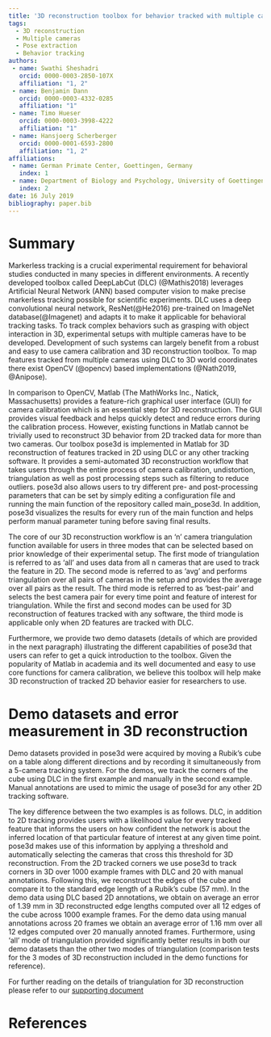 ```yaml
---
title: '3D reconstruction toolbox for behavior tracked with multiple cameras'
tags:
  - 3D reconstruction
  - Multiple cameras
  - Pose extraction
  - Behavior tracking
authors:
 - name: Swathi Sheshadri
   orcid: 0000-0003-2850-107X
   affiliation: "1, 2"
 - name: Benjamin Dann
   orcid: 0000-0003-4332-0285
   affiliation: "1"
 - name: Timo Hueser
   orcid: 0000-0003-3998-4222
   affiliation: "1"
 - name: Hansjoerg Scherberger
   orcid: 0000-0001-6593-2800
   affiliation: "1, 2"
affiliations:
 - name: German Primate Center, Goettingen, Germany
   index: 1
 - name: Department of Biology and Psychology, University of Goettingen, Germany
   index: 2
date: 16 July 2019
bibliography: paper.bib
---
```


# Summary
Markerless tracking is a crucial experimental requirement for behavioral studies conducted in many species in different environments. A recently developed toolbox called DeepLabCut (DLC) (@Mathis2018) leverages Artificial Neural Network (ANN) based computer vision to make precise markerless tracking possible for scientific experiments. DLC uses a deep convolutional neural network, ResNet(@He2016) pre-trained on ImageNet database(@Imagenet) and adapts it to make it applicable for behavioral tracking tasks. To track complex behaviors such as grasping with object interaction in 3D, experimental setups with multiple cameras have to be developed. Development of such systems can largely benefit from a robust and easy to use camera calibration and 3D reconstruction toolbox. To map features tracked from multiple cameras using DLC to 3D world coordinates there exist OpenCV (@opencv) based implementations (@Nath2019, @Anipose). <br/>

In comparison to OpenCV, Matlab (The MathWorks Inc., Natick, Massachusetts) provides a feature-rich graphical user interface (GUI) for camera calibration which is an essential step for 3D reconstruction. The GUI provides visual feedback and helps quickly detect and reduce errors during the calibration process. However, existing functions in Matlab cannot be trivially used to reconstruct 3D behavior from 2D tracked data for more than two cameras. Our toolbox pose3d is implemented in Matlab for 3D reconstruction of features tracked in 2D using DLC or any other tracking software. It provides a semi-automated 3D reconstruction workflow that takes users through the entire process of camera calibration, undistortion, triangulation as well as post processing steps such as filtering to reduce outliers. pose3d also allows users to try different pre- and post-processing parameters that can be set by simply editing a configuration file and running the main function of the repository called main_pose3d. In addition, pose3d visualizes the results for every run of the main function and helps perform manual parameter tuning before saving final results. <br/>

The core of our 3D reconstruction workflow is an ‘n’ camera triangulation function available for users in three modes that can be selected based on prior knowledge of their experimental setup.  The first mode of triangulation is referred to as ‘all’ and uses data from all n cameras that are used to track the feature in 2D. The second mode is referred to as ‘avg’ and performs triangulation over all pairs of cameras in the setup and provides the average over all pairs as the result. The third mode is referred to as ‘best-pair’ and selects the best camera pair for every time point and feature of interest for triangulation. While the first and second modes can be used for 3D reconstruction of features tracked with any software, the third mode is applicable only when 2D features are tracked with DLC.<br/>

Furthermore, we provide two demo datasets (details of which are provided in the next paragraph) illustrating the different capabilities of pose3d that users can refer to get a quick introduction to the toolbox. Given the popularity of Matlab in academia and its well documented and easy to use core functions for camera calibration, we believe this toolbox will help make 3D reconstruction of tracked 2D behavior easier for researchers to use. 

# Demo datasets and error measurement in 3D reconstruction 
Demo datasets provided in pose3d were acquired by moving a Rubik’s cube on a table along different directions and by recording it simultaneously from a 5-camera tracking system. For the demos, we track the corners of the cube using DLC in the first example and manually in the second example. Manual annotations are used to mimic the usage of pose3d for any other 2D tracking software. <br/>

The key difference between the two examples is as follows. DLC, in addition to 2D tracking provides users with a likelihood value for every tracked feature that informs the users on how confident the network is about the inferred location of that particular feature of interest at any given time point. pose3d makes use of this information by applying a threshold and automatically selecting the cameras that cross this threshold for 3D reconstruction. From the 2D tracked corners we use pose3d to track corners in 3D over 1000 example frames with DLC and 20 with manual annotations. Following this, we reconstruct the edges of the cube and compare it to the standard edge length of a Rubik’s cube (57 mm). In the demo data using DLC based 2D annotations, we obtain on average an error of 1.39 mm in 3D reconstructed edge lengths computed over all 12 edges of the cube across 1000 example frames.  For the demo data using manual annotations across 20 frames we obtain an average error of 1.16 mm over all 12 edges computed over 20 manually annoted frames. Furthermore, using ‘all’ mode of triangulation provided significantly better results in both our demo datasets than the other two modes of triangulation (comparison tests for the 3 modes of 3D reconstruction included in the demo functions for reference). <br/>

For further reading on the details of triangulation for 3D reconstruction please refer to our [supporting document](Appendix.pdf)
# References
